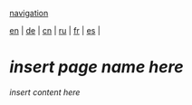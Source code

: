 [navigation](https://github.com/syncloud/docs/blob/master/*/index.md)

[en](https://github.com/syncloud/platform/wiki/Mail) | 
[de](https://github.com/syncloud/docs/blob/master/de/content/Mail.md) | 
[cn](https://github.com/syncloud/docs/blob/master/cn/content/Mail.md) | 
[ru](https://github.com/syncloud/docs/blob/master/ru/content/Mail.md) | 
[fr](https://github.com/syncloud/docs/blob/master/fr/content/Mail.md) | 
[es](https://github.com/syncloud/docs/blob/master/es/content/Mail.md) | 

# *insert page name here*

*insert content here*
